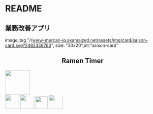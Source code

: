 # README

## 業務改善アプリ

image_tag "//www-mercari-jp.akamaized.net/assets/img/card/saison-card.svg?2482339763", size: "30x20",alt:"saison-card"

<h2 align="center">Ramen Timer</h2>

<p>
  <a href="vue公式サイトURL"><img src="https://〜.png" width="80px;" /></a>
  <br>
  <a href="PWA公式サイトURL"><img src="https://〜.png" height="45px;" /></a>
  <a href="Firebase公式サイトURL"><img src="https://〜.png" height="45px;" /></a>
  <a href="firealpaca公式サイトURL"><img src="https://〜.png" height="40px;" /></a>
  <a href="sweetalert公式サイトURL"><img src="https://〜.png" height="45px;" /></a>
</p>